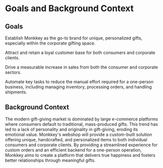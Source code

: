 # Goals and Background Context

## Goals

Establish Monkkey as the go-to brand for unique, personalized gifts, especially within the corporate gifting space.

Attract and retain a loyal customer base for both consumers and corporate clients.

Drive a measurable increase in sales from both the consumer and corporate sectors.

Automate key tasks to reduce the manual effort required for a one-person business, including managing inventory, processing orders, and handling shipments.

## Background Context

The modern gift-giving market is dominated by large e-commerce platforms where consumers default to traditional, mass-produced gifts. This trend has led to a lack of personality and originality in gift-giving, eroding its emotional value. Monkkey's webshop will provide a custom-built solution offering unique, handcrafted, and personalized items to both individual consumers and corporate clients. By providing a streamlined experience for custom orders and an efficient backend for a one-person operation, Monkkey aims to create a platform that delivers true happiness and fosters better relationships through meaningful gifts.
